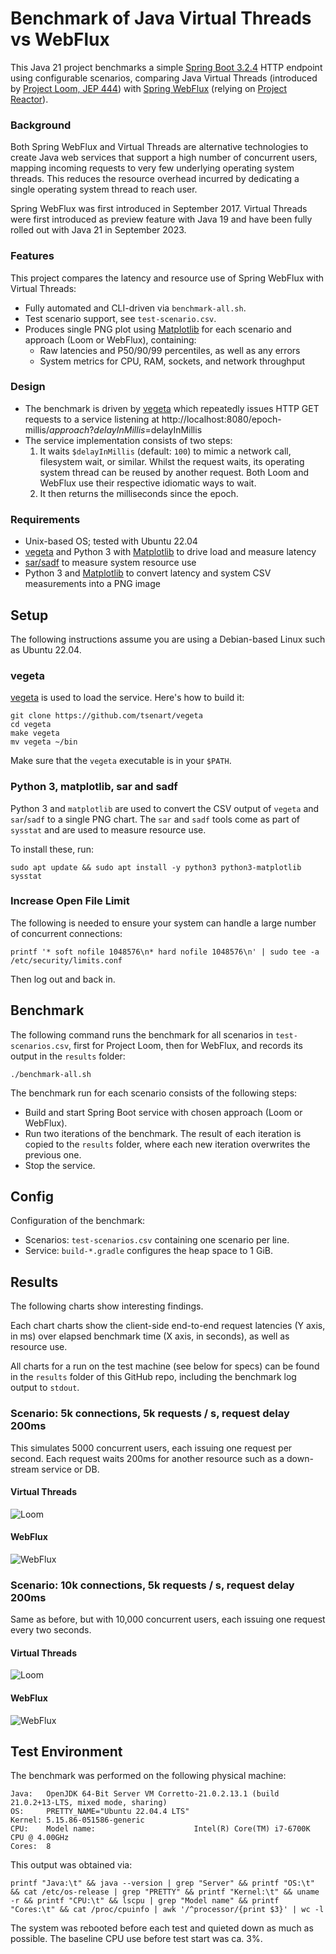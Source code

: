 # Benchmark of Java Virtual Threads vs WebFlux

This Java 21 project benchmarks a simple [Spring Boot 3.2.4](https://spring.io/projects/spring-boot) HTTP endpoint using configurable scenarios, comparing Java Virtual Threads (introduced by [Project Loom, JEP 444](https://openjdk.org/jeps/444)) with [Spring WebFlux](https://docs.spring.io/spring-framework/reference/web/webflux.html) (relying on [Project Reactor](https://projectreactor.io/)).

### Background

Both Spring WebFlux and Virtual Threads are alternative technologies to create Java web services that support a high number of concurrent users, mapping incoming requests to very few underlying operating system threads. This reduces the resource overhead incurred by dedicating a single operating system thread to reach user.

Spring WebFlux was first introduced in September 2017. Virtual Threads were first introduced as preview feature with Java 19 and have been fully rolled out with Java 21 in September 2023.

### Features

This project compares the latency and resource use of Spring WebFlux with Virtual Threads:
* Fully automated and CLI-driven via `benchmark-all.sh`. 
* Test scenario support, see `test-scenario.csv`.
* Produces single PNG plot using [Matplotlib](https://matplotlib.org/) for each scenario and approach (Loom or WebFlux), containing:
  * Raw latencies and P50/90/99 percentiles, as well as any errors
  * System metrics for CPU, RAM, sockets, and network throughput

### Design
* The benchmark is driven by [vegeta](https://github.com/tsenart/vegeta) which repeatedly issues HTTP GET requests to a service listening at http://localhost:8080/epoch-millis/$approach?delayInMillis=$delayInMillis
* The service implementation consists of two steps:
  1. It waits `$delayInMillis` (default: `100`) to mimic a network call, filesystem wait, or similar. Whilst the request waits, its operating system thread can be reused by another request. Both Loom and WebFlux use their respective idiomatic ways to wait. 
  2. It then returns the milliseconds since the epoch.

### Requirements
* Unix-based OS; tested with Ubuntu 22.04
* [vegeta](https://github.com/tsenart/vegeta) and Python 3 with [Matplotlib](https://matplotlib.org/) to drive load and measure latency
* [sar/sadf](https://linux.die.net/man/1/sar) to measure system resource use
* Python 3 and [Matplotlib](https://matplotlib.org/) to convert latency and system CSV measurements into a PNG image

## Setup 

The following instructions assume you are using a Debian-based Linux such as Ubuntu 22.04. 

### vegeta

[vegeta](https://github.com/tsenart/vegeta) is used to load the service. Here's how to build it:

```shell
git clone https://github.com/tsenart/vegeta
cd vegeta
make vegeta
mv vegeta ~/bin
```

Make sure that the `vegeta` executable is in your `$PATH`.

### Python 3, matplotlib, sar and sadf

Python 3 and `matplotlib` are used to convert the CSV output of `vegeta` and `sar`/`sadf` to a single PNG chart. The `sar` and `sadf` tools come as part of `sysstat` and are used to measure resource use.

To install these, run:

```shell
sudo apt update && sudo apt install -y python3 python3-matplotlib sysstat
```

### Increase Open File Limit

The following is needed to ensure your system can handle a large number of concurrent connections:

```shell
printf '* soft nofile 1048576\n* hard nofile 1048576\n' | sudo tee -a /etc/security/limits.conf 
```

Then log out and back in.


## Benchmark 

The following command runs the benchmark for all scenarios in `test-scenarios.csv`, first for Project Loom, then for WebFlux, and records its output in the `results` folder:

```shell
./benchmark-all.sh 
```

The benchmark run for each scenario consists of the following steps:
* Build and start Spring Boot service with chosen approach (Loom or WebFlux).
* Run two iterations of the benchmark. The result of each iteration is copied to the `results` folder, where each new iteration overwrites the previous one.
* Stop the service.

## Config

Configuration of the benchmark:
* Scenarios: `test-scenarios.csv` containing one scenario per line.
* Service: `build-*.gradle` configures the heap space to 1 GiB.

## Results

The following charts show interesting findings. 

Each chart charts show the client-side end-to-end request latencies (Y axis, in ms) over elapsed benchmark time (X axis, in seconds), as well as resource use.

All charts for a run on the test machine (see below for specs) can be found in the `results` folder of this GitHub repo,
including the benchmark log output to `stdout`.

### Scenario: 5k connections, 5k requests / s, request delay 200ms

This simulates 5000 concurrent users, each issuing one request per second. Each request waits 200ms for another resource such as a down-stream service or DB.

#### Virtual Threads

![Loom](results/con5k_rps5k_del200ms/loom.png)

#### WebFlux

![WebFlux](results/con5k_rps5k_del200ms/webflux.png)

### Scenario: 10k connections, 5k requests / s, request delay 200ms

Same as before, but with 10,000 concurrent users, each issuing one request every two seconds.

#### Virtual Threads

![Loom](results/con10k_rps5k_del200ms/loom.png)

#### WebFlux

![WebFlux](results/con10k_rps5k_del200ms/webflux.png)

## Test Environment

The benchmark was performed on the following physical machine:

```
Java:   OpenJDK 64-Bit Server VM Corretto-21.0.2.13.1 (build 21.0.2+13-LTS, mixed mode, sharing)
OS:     PRETTY_NAME="Ubuntu 22.04.4 LTS"
Kernel: 5.15.86-051586-generic
CPU:    Model name:                      Intel(R) Core(TM) i7-6700K CPU @ 4.00GHz
Cores:  8
```

This output was obtained via:

```shell
printf "Java:\t" && java --version | grep "Server" && printf "OS:\t" && cat /etc/os-release | grep "PRETTY" && printf "Kernel:\t" && uname -r && printf "CPU:\t" && lscpu | grep "Model name" && printf "Cores:\t" && cat /proc/cpuinfo | awk '/^processor/{print $3}' | wc -l
```

The system was rebooted before each test and quieted down as much as possible. The baseline CPU use before test start was ca. 3%.
